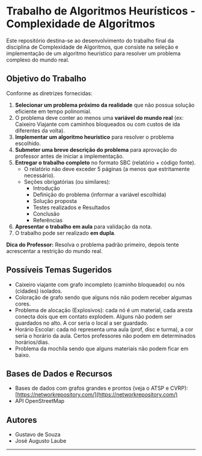 # Trabalho de Algoritmos Heurísticos - Complexidade de Algoritmos

Este repositório destina-se ao desenvolvimento do trabalho final da disciplina de Complexidade de Algoritmos, que consiste na seleção e implementação de um algoritmo heurístico para resolver um problema complexo do mundo real.

## Objetivo do Trabalho

Conforme as diretrizes fornecidas:

1.  **Selecionar um problema próximo da realidade** que não possua solução eficiente em tempo polinomial.
2.  O problema deve conter ao menos uma **variável do mundo real** (ex: Caixeiro Viajante com caminhos bloqueados ou com custos de ida diferentes da volta).
3.  **Implementar um algoritmo heurístico** para resolver o problema escolhido.
4.  **Submeter uma breve descrição do problema** para aprovação do professor antes de iniciar a implementação.
5.  **Entregar o trabalho completo** no formato SBC (relatório + código fonte).
    *   O relatório não deve exceder 5 páginas (a menos que estritamente necessário).
    *   Seções obrigatórias (ou similares):
        *   Introdução
        *   Definição do problema (informar a variável escolhida)
        *   Solução proposta
        *   Testes realizados e Resultados
        *   Conclusão
        *   Referências
6.  **Apresentar o trabalho em aula** para validação da nota.
7.  O trabalho pode ser realizado **em dupla**.

**Dica do Professor:** Resolva o problema padrão primeiro, depois tente acrescentar a restrição do mundo real.

## Possíveis Temas Sugeridos

*   Caixeiro viajante com grafo incompleto (caminho bloqueado) ou nós (cidades) isolados.
*   Coloração de grafo sendo que alguns nós não podem receber algumas cores.
*   Problema de alocação (Explosivos): cada nó é um material, cada aresta conecta dois que em contato explodem. Alguns não podem ser guardados no alto. A cor seria o local a ser guardado.
*   Horário Escolar: cada nó representa uma aula (prof, disc e turma), a cor seria o horário da aula. Certos professores não podem em determinados horários/dias.
*   Problema da mochila sendo que alguns materiais não podem ficar em baixo.

## Bases de Dados e Recursos

*   Bases de dados com grafos grandes e prontos (veja o ATSP e CVRP): [https://networkrepository.com/](https://networkrepository.com/)
*   API OpenStreetMap

## Autores

*   Gustavo de Souza
*   José Augusto Laube

---
